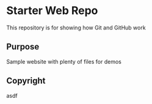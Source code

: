 # Starter Web Repo

This repository is for showing how Git and GitHub work

## Purpose

Sample website with plenty of files for demos

## Copyright
asdf
